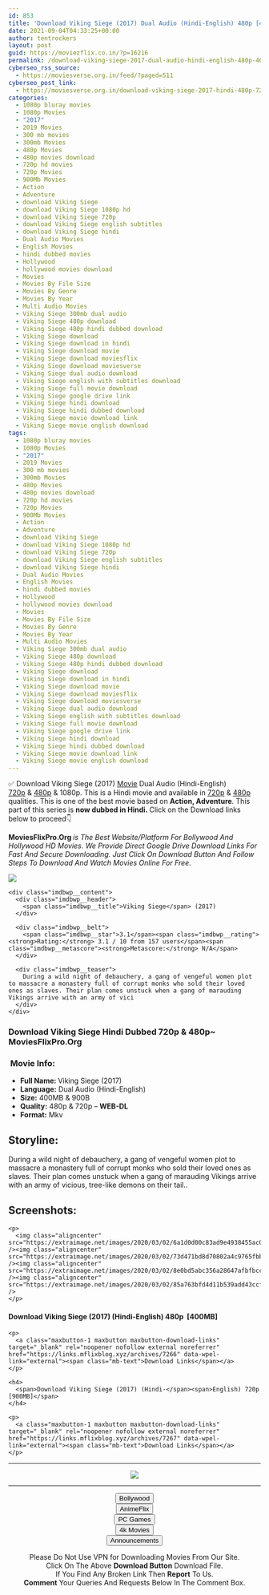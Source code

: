 ```yaml
---
id: 853
title: 'Download Viking Siege (2017) Dual Audio (Hindi-English) 480p [400MB] || 720p [900MB]'
date: 2021-09-04T04:33:25+00:00
author: tentrockers
layout: post
guid: https://moviezflix.co.in/?p=16216
permalink: /download-viking-siege-2017-dual-audio-hindi-english-480p-400mb-720p-900mb/
cyberseo_rss_source:
  - https://moviesverse.org.in/feed/?paged=511
cyberseo_post_link:
  - https://moviesverse.org.in/download-viking-siege-2017-hindi-480p-720p/
categories:
  - 1080p bluray movies
  - 1080p Movies
  - "2017"
  - 2019 Movies
  - 300 mb movies
  - 300mb Movies
  - 480p Movies
  - 480p movies download
  - 720p hd movies
  - 720p Movies
  - 900Mb Movies
  - Action
  - Adventure
  - download Viking Siege
  - download Viking Siege 1080p hd
  - download Viking Siege 720p
  - download Viking Siege english subtitles
  - download Viking Siege hindi
  - Dual Audio Movies
  - English Movies
  - hindi dubbed movies
  - Hollywood
  - hollywood movies download
  - Movies
  - Movies By File Size
  - Movies By Genre
  - Movies By Year
  - Multi Audio Movies
  - Viking Siege 300mb dual audio
  - Viking Siege 480p download
  - Viking Siege 480p hindi dubbed download
  - Viking Siege download
  - Viking Siege download in hindi
  - Viking Siege download movie
  - Viking Siege download moviesflix
  - Viking Siege download moviesverse
  - Viking Siege dual audio download
  - Viking Siege english with subtitles download
  - Viking Siege full movie download
  - Viking Siege google drive link
  - Viking Siege hindi download
  - Viking Siege hindi dubbed download
  - Viking Siege movie download link
  - Viking Siege movie english download
tags:
  - 1080p bluray movies
  - 1080p Movies
  - "2017"
  - 2019 Movies
  - 300 mb movies
  - 300mb Movies
  - 480p Movies
  - 480p movies download
  - 720p hd movies
  - 720p Movies
  - 900Mb Movies
  - Action
  - Adventure
  - download Viking Siege
  - download Viking Siege 1080p hd
  - download Viking Siege 720p
  - download Viking Siege english subtitles
  - download Viking Siege hindi
  - Dual Audio Movies
  - English Movies
  - hindi dubbed movies
  - Hollywood
  - hollywood movies download
  - Movies
  - Movies By File Size
  - Movies By Genre
  - Movies By Year
  - Multi Audio Movies
  - Viking Siege 300mb dual audio
  - Viking Siege 480p download
  - Viking Siege 480p hindi dubbed download
  - Viking Siege download
  - Viking Siege download in hindi
  - Viking Siege download movie
  - Viking Siege download moviesflix
  - Viking Siege download moviesverse
  - Viking Siege dual audio download
  - Viking Siege english with subtitles download
  - Viking Siege full movie download
  - Viking Siege google drive link
  - Viking Siege hindi download
  - Viking Siege hindi dubbed download
  - Viking Siege movie download link
  - Viking Siege movie english download
---
```

<div class="thecontent clearfix">
  <p>
    ✅ Download Viking Siege (2017) <a href="https://moviesverse.org.in/category/movies/" data-wpel-link="internal">Movie</a> Dual Audio (Hindi-English) <a href="https://moviesverse.org.in/720p-movies/" data-wpel-link="internal">720p</a>&nbsp;&&nbsp;<a href="https://moviesverse.org.in/480p-movies/" data-wpel-link="internal">480p</a> & 1080p. This is a Hindi movie and available in <a href="https://moviesverse.org.in/720p-movies/" data-wpel-link="internal">720p</a>&nbsp;&&nbsp;<a href="https://moviesverse.org.in/480p-movies/" data-wpel-link="internal">480p</a> qualities. This is one of the best movie based on <strong>Action, Adventure</strong>. This part of this series is <strong>now dubbed in <span>Hindi.&nbsp;</span></strong><span>Click on the Download links below to proceed👇</span>
  </p>
  
  <p>
    <strong><span>MoviesFlixPro.Org&nbsp;</span></strong><em>is The Best Website/Platform For Bollywood And Hollywood HD Movies. We Provide Direct Google Drive Download Links For Fast And Secure Downloading. Just Click On Download Button And Follow Steps To&nbsp;Download And Watch Movies Online For Free.</em>
  </p>
  
  <div class="imdbwp imdbwp--movie dark">
    <div class="imdbwp__thumb">
      <a class="imdbwp__link" target="_blank" title="Viking Siege" href="https://www.imdb.com/title/tt5555824/" rel="nofollow external noopener noreferrer" data-wpel-link="external"><img class="imdbwp__img" src="https://m.media-amazon.com/images/M/MV5BZmNlNjJlMGUtNGQzZC00OWNkLTkzZjQtZjMzNzczY2E0YTE3XkEyXkFqcGdeQXVyNTM3MDMyMDQ@._V1_SX300.jpg" /></a>
    </div>
    
    <div class="imdbwp__content">
      <div class="imdbwp__header">
        <span class="imdbwp__title">Viking Siege</span> (2017)
      </div>
      
      <div class="imdbwp__belt">
        <span class="imdbwp__star">3.1</span><span class="imdbwp__rating"><strong>Rating:</strong> 3.1 / 10 from 157 users</span><span class="imdbwp__metascore"><strong>Metascore:</strong> N/A</span>
      </div>
      
      <div class="imdbwp__teaser">
        During a wild night of debauchery, a gang of vengeful women plot to massacre a monastery full of corrupt monks who sold their loved ones as slaves. Their plan comes unstuck when a gang of marauding Vikings arrive with an army of vici
      </div>
    </div>
  </div>
  
  <h3>
    <span>Download Viking Siege Hindi Dubbed 720p & 480p~ MoviesFlixPro.Org</span>
  </h3>
  
  <h3>
    <span>&nbsp;Movie Info:&nbsp;</span>
  </h3>
  
  <ul>
    <li>
      <strong>Full Name: </strong>Viking Siege (2017)
    </li>
    <li>
      <strong>Language:</strong> Dual Audio (Hindi-English)
    </li>
    <li>
      <strong>Size:</strong> 400MB & 900B
    </li>
    <li>
      <strong>Quality:</strong> 480p & 720p – <span><strong>WEB-DL</strong></span>
    </li>
    <li>
      <strong>Format:</strong>&nbsp;Mkv
    </li>
  </ul>
  
  <h2>
    <span>Storyline:</span>
  </h2>
  
  <p>
    During a wild night of debauchery, a gang of vengeful women plot to massacre a monastery full of corrupt monks who sold their loved ones as slaves. Their plan comes unstuck when a gang of marauding Vikings arrive with an army of vicious, tree-like demons on their tail..
  </p>
  
  <div class="summary_text">
    <h2>
      <span>Screenshots:</span>
    </h2>
    
    <p>
      <img class="aligncenter" src="https://extraimage.net/images/2020/03/02/6a1d0d00c83ad9e4938455ac0e40dd83.jpg" /><img class="aligncenter" src="https://extraimage.net/images/2020/03/02/73d471bd8d70802a4c9765fbb47d6ea9.jpg" /><img class="aligncenter" src="https://extraimage.net/images/2020/03/02/8e0bd5abc356a28647afbfbcc0fa0374.jpg" /><img class="aligncenter" src="https://extraimage.net/images/2020/03/02/85a763bfd4d11b539add43ccf2fe6955.jpg" />
    </p>
  </div>
  
  <div class="inline canwrap">
    <h4>
      <span>Download Viking Siege (2017) (Hindi-English) </span><span>480p&nbsp; [400MB]</span>
    </h4>
    
    <p>
      <a class="maxbutton-1 maxbutton maxbutton-download-links" target="_blank" rel="noopener nofollow external noreferrer" href="https://links.mflixblog.xyz/archives/7266" data-wpel-link="external"><span class="mb-text">Download Links</span></a>
    </p>
    
    <h4>
      <span>Download Viking Siege (2017) (Hindi-</span><span>English) 720p [900MB]</span>
    </h4>
    
    <p>
      <a class="maxbutton-1 maxbutton maxbutton-download-links" target="_blank" rel="noopener nofollow external noreferrer" href="https://links.mflixblog.xyz/archives/7267" data-wpel-link="external"><span class="mb-text">Download Links</span></a>
    </p>
  </div>
</div>

<center>
  </p> 
  
  <hr />
  
  <p>
    <a href="http://gdrivepro.xyz/join.php" data-wpel-link="external" target="_blank" rel="nofollow external noopener noreferrer"><img src="https://i.imgur.com/FhMdWdW.png" /></a>
  </p>
  
  <hr />
  
  <p>
    <a href="https://dogemovies.xyz" target="_blank" data-wpel-link="external" rel="nofollow external noopener noreferrer"><button class="button button5">Bollywood</button></a><br /> <a href="https://animeflix.in" target="_blank" data-wpel-link="external" rel="nofollow external noopener noreferrer"><button class="button button5">AnimeFlix</button></a><br /> <a href="https://gamesflix.net/" target="_blank" data-wpel-link="external" rel="nofollow external noopener noreferrer"><button class="button button5">PC Games</button></a><br /> <a href="https://uhdmovies.in" target="_blank" data-wpel-link="external" rel="nofollow external noopener noreferrer"><button class="button button5">4k Movies</button></a><br /> <a href="https://moviesverse.org.in/announcements/" target="_blank" data-wpel-link="internal" rel="noopener"><button class="button button5">Announcements</button></a>
  </p>
  
  <div class="alert alert-danger">
    Please Do Not Use VPN for Downloading Movies From Our Site.
  </div>
  
  <div class="alert alert-success">
    Click On The Above <strong>Download Button</strong> Download File.
  </div>
  
  <div class="alert alert-warning">
    If You Find Any Broken Link Then <strong>Report</strong> To Us.
  </div>
  
  <div class="alert alert-info">
    <strong>Comment</strong> Your Queries And Requests Below In The Comment Box.
  </div>
  
  <p>
    </center>
  </p>